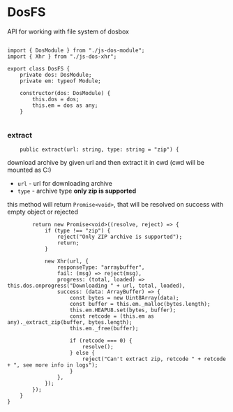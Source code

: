 



# DosFS
API for working with file system of dosbox


  

```

import { DosModule } from "./js-dos-module";
import { Xhr } from "./js-dos-xhr";

export class DosFS {
    private dos: DosModule;
    private em: typeof Module;

    constructor(dos: DosModule) {
        this.dos = dos;
        this.em = dos as any;
    }


```







### extract


  

```
    public extract(url: string, type: string = "zip") {

```







download archive by given url and then extract it in cwd (cwd will be mounted as C:)

* `url` - url for downloading archive
* `type` - archive type **only zip is supported**

this method will return `Promise<void>`, that will be resolved
on success with empty object or rejected


  

```
        return new Promise<void>((resolve, reject) => {
            if (type !== "zip") {
                reject("Only ZIP archive is supported");
                return;
            }

            new Xhr(url, {
                responseType: "arraybuffer",
                fail: (msg) => reject(msg),
                progress: (total, loaded) => this.dos.onprogress("Downloading " + url, total, loaded),
                success: (data: ArrayBuffer) => {
                    const bytes = new Uint8Array(data);
                    const buffer = this.em._malloc(bytes.length);
                    this.em.HEAPU8.set(bytes, buffer);
                    const retcode = (this.em as any)._extract_zip(buffer, bytes.length);
                    this.em._free(buffer);

                    if (retcode === 0) {
                        resolve();
                    } else {
                        reject("Can't extract zip, retcode " + retcode + ", see more info in logs");
                    }
                },
            });
        });
    }
}


```




